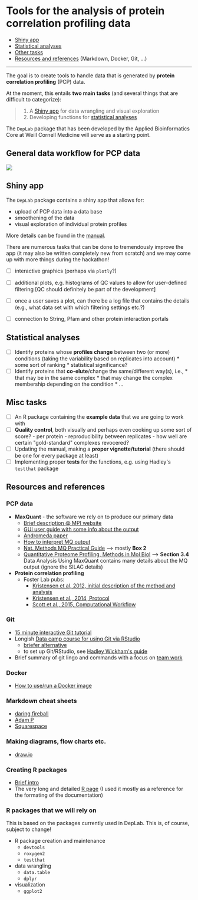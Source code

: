 Tools for the analysis of protein correlation profiling data
=================================================================

* [Shiny app](#shiny-app)
* [Statistical analyses](#statistical-analyses)
* [Other tasks](#misc-tasks)
* [Resources and references](#Resources-and-references) (Markdown, Docker, Git, ...)

--------------------------------------

The goal is to create tools to handle data that is generated by **protein correlation profiling** (PCP) data.

At the moment, this entails **two main tasks** (and several things that are difficult to categorize):

>1. A [Shiny app](#shiny-app) for data wrangling and visual exploration
>2. Developing functions for [statistical analyses](#statistical-analyses)

The `DepLab` package that has been developed by the Applied Bioinformatics Core at Weill Cornell Medicine will serve as a starting point.

## General data workflow for PCP data

![](https://github.com/NCBI-Hackathons/Proteomic_Correlation_Shiny/blob/master/images/PCPdata_workflow.png)

## Shiny app

The `DepLab` package contains a shiny app that allows for:

* upload of PCP data into a data base
* smoothening of the data
* visual exploration of individual protein profiles

More details can be found in the [manual](https://github.com/NCBI-Hackathons/Proteomic_Correlation_Shiny/blob/master/DepLab_manual/PCP_manual.pdf).

There are numerous tasks that can be done to tremendously improve the app (it may also be written completely new from scratch) and we may come up with more things during the hackathon!

- [ ] interactive graphics (perhaps via `plotly`?)
- [ ] additional plots, e.g. histograms of QC values to allow for user-defined filtering [QC should definitely be part of the development]
- [ ] once a user saves a plot, can there be a log file that contains the details (e.g., what data set with which filtering settings etc.?)
- [ ] connection to String, Pfam and other protein interaction portals


## Statistical analyses

- [ ] Identify proteins whose **profiles change** between two (or more) conditions (taking the variability based on replicates into account)
      * some sort of ranking
      * statistical significance?
- [ ] Identify proteins that **co-elute**/change the same/different way(s), i.e.,
      * that may be in the same complex
      * that may change the complex membership depending on the condition
      * ...

## Misc tasks

- [ ] An R package containing the **example data** that we are going to work with
- [ ] **Quality control**, both visually and perhaps even cooking up some sort of score?
      - per protein
      - reproducibility between replicates
      - how well are certain "gold-standard" complexes revocered?
- [ ] Updating the manual, making a **proper vignette/tutorial** (there should be one for every package at least)
- [ ] Implementing proper **tests** for the functions, e.g. using Hadley's `testthat` package

## Resources and references

### PCP data

* __MaxQuant__ - the software we rely on to produce our primary data
     - [Brief description @ MPI website](http://www.biochem.mpg.de/5111795/maxquant)
     - [GUI user guide with some info about the output](http://greproteomics.lifesci.dundee.ac.uk/webpage%20front%20page/dreamweaver%20webpage/maxquant%20how%20to.pdf)
     - [Andromeda paper](http://pubs.acs.org/doi/pdf/10.1021/pr101065j)
     - [How to interpret MQ output](http://oisb-1.med.uottawa.ca/prc/interpret.html)
     - [Nat. Methods MQ Practical Guide](https://www.researchgate.net/publication/24284062_A_practical_guide_to_the_MaxQuant_computational_platform_for_SILAC-based_quantitative_proteomics) --> mostly **Box 2**
     - [Quantitative Proteome Profiling, Methods in Mol Biol](https://www.researchgate.net/publication/225186303_In_Vivo_Quantitative_Proteome_Profiling_Planning_and_Evaluation_of_SILAC_Experiments) --> **Section 3.4** Data Analysis Using MaxQuant contains many details about the MQ output (ignore the SILAC details)
 * __Protein correlation profiling__
     - Foster Lab pubs: 
          - [Kristensen et al, 2012, initial description of the method and analysis](https://www.embl.de/predoccourse/2015/modules/proteomics/journal_club/MS_B.pdf)
          - [Kristensen et al., 2014, Protocol](https://www.researchgate.net/publication/264246047_Protein_Correlation_Profiling-SILAC_to_Study_Protein-Protein_Interactions)
          - [Scott et al., 2015, Computational Workflow](https://www.researchgate.net/publication/269184078_Development_of_a_computational_framework_for_the_analysis_of_protein_correlation_profiling_and_spatial_proteomics_experiments)

### Git

* [15 minute interactive Git tutorial](https://try.github.io/)
* Longish [Data camp course for using Git via RStudio]()
    - [briefer alternative](https://nicercode.github.io/git/rstudio.html)
    - to set up Git/RStudio, see [Hadley Wickham's guide](http://r-pkgs.had.co.nz/git.html)
* Brief summary of git lingo and commands with a focus on [team work](https://docs.google.com/presentation/d/179ACErhWwCOxKKCsgo-H2Xc1cPKBwQhVIbHnDIIu4Tw/edit#slide=id.p)

### Docker

* [How to use/run a Docker image](https://github.com/NCBI-Hackathons/Cancer_Epitopes_CSHL/blob/master/doc/Docker.md)

### Markdown cheat sheets

* [daring fireball](https://daringfireball.net/projects/markdown/basics)
* [Adam P](https://github.com/adam-p/markdown-here/wiki/Markdown-Cheatsheet#links)
* [Squarespace](https://support.squarespace.com/hc/en-us/articles/206543587-Markdown-cheat-sheet)

### Making diagrams, flow charts etc.

* [draw.io](https://www.draw.io/)

### Creating R packages

* [Brief intro](https://github.com/abcdbug/dbug/blob/master/R_Packages/Creating_R_packages.pdf)
* The very long and detailed [R page](https://cran.r-project.org/doc/manuals/R-exts.html) (I used it mostly as a reference for the formating of the documentation)

### R packages that we will rely on

This is based on the packages currently used in DepLab. This is, of course, subject to change!

* R package creation and maintenance
  - `devtools`
  - `roxygen2`
  - `testthat`
* data wrangling
  - `data.table`
  - `dplyr`
* visualization
  - `ggplot2`
